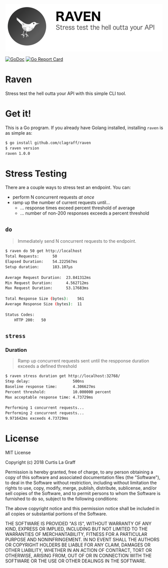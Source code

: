 ![](.github/logo.png)

[![GoDoc](https://godoc.org/github.com/clagraff/raven?status.svg)](https://godoc.org/github.com/clagraff/raven)
[![Go Report Card](http://goreportcard.com/badge/clagraff/raven)](http://goreportcard.com/report/clagraff/raven)

# Raven
Stress test the hell outta your API with this simple CLI tool.

# Get it!

This is a Go program. If you already have Golang installed, installing `raven`
is as simple as:

```bash
$ go install github.com/clagraff/raven
$ raven version
raven 1.0.0
```

# Stress Testing
There are a couple ways to stress test an endpoint. You can:
* perform N concurrent requests _at once_
* ramp up the number of current requests until...
    * ... response times exceed percent threshold of average
    * ... number of non-200 responses exceeds a percent threshold

## `do`
> Immediately send N concurrent requests to the endpoint.

```bash
$ raven do 50 get http://localhost
Total Requests:      50
Elapsed Duration:    54.222567ms
Setup duration:      183.107µs

Average Request Duration:  23.841312ms
Min Request Duration:      4.562712ms
Max Request Duration:      53.17683ms

Total Response Size (bytes):    561
Average Response Size (bytes):  11

Status Codes:
	HTTP 200:	50
```

## `stress`
### Duration
> Ramp up concurrent requests sent until the respponse duration exceeds a defined threshold

```bash
$ raven stress duration get http://localhost:32768/
Step delay:                   500ns
Baseline response time:       4.306627ms
Percent threshold:            10.000000 percent
Max acceptable response time: 4.73729ms

Performing 1 concurrent requests...
Performing 2 concurrent requests...
9.971642ms exceeds 4.73729ms
```

# License
MIT License

Copyright (c) 2018 Curtis La Graff

Permission is hereby granted, free of charge, to any person obtaining a copy
of this software and associated documentation files (the "Software"), to deal
in the Software without restriction, including without limitation the rights
to use, copy, modify, merge, publish, distribute, sublicense, and/or sell
copies of the Software, and to permit persons to whom the Software is
furnished to do so, subject to the following conditions:

The above copyright notice and this permission notice shall be included in all
copies or substantial portions of the Software.

THE SOFTWARE IS PROVIDED "AS IS", WITHOUT WARRANTY OF ANY KIND, EXPRESS OR
IMPLIED, INCLUDING BUT NOT LIMITED TO THE WARRANTIES OF MERCHANTABILITY,
FITNESS FOR A PARTICULAR PURPOSE AND NONINFRINGEMENT. IN NO EVENT SHALL THE
AUTHORS OR COPYRIGHT HOLDERS BE LIABLE FOR ANY CLAIM, DAMAGES OR OTHER
LIABILITY, WHETHER IN AN ACTION OF CONTRACT, TORT OR OTHERWISE, ARISING FROM,
OUT OF OR IN CONNECTION WITH THE SOFTWARE OR THE USE OR OTHER DEALINGS IN THE
SOFTWARE.
